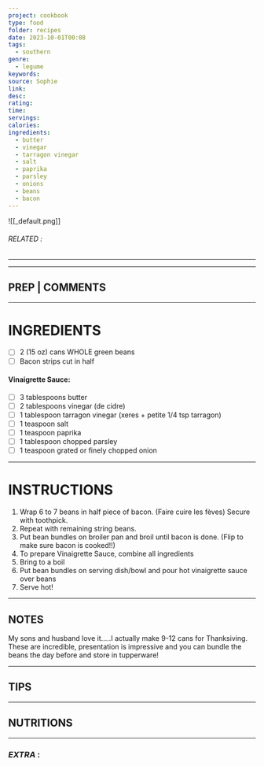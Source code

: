 ```yaml
---
project: cookbook
type: food
folder: recipes
date: 2023-10-01T00:08
tags:
  - southern
genre:
  - legume
keywords: 
source: Sophie
link: 
desc: 
rating: 
time: 
servings: 
calories: 
ingredients:
  - butter
  - vinegar
  - tarragon vinegar
  - salt
  - paprika
  - parsley
  - onions
  - beans
  - bacon
---
```


![[_default.png]]
###### *RELATED* : 
---


---
## PREP | COMMENTS



---
# INGREDIENTS

- [ ] 2 (15 oz) cans WHOLE green beans
- [ ] Bacon strips cut in half

#### Vinaigrette Sauce:

- [ ] 3 tablespoons butter
- [ ] 2 tablespoons vinegar (de cidre)
- [ ] 1 tablespoon tarragon vinegar (xeres + petite 1/4 tsp tarragon)
- [ ] 1 teaspoon salt
- [ ] 1 teaspoon paprika
- [ ] 1 tablespoon chopped parsley
- [ ] 1 teaspoon grated or finely chopped onion

---
# INSTRUCTIONS

1. Wrap 6 to 7 beans in half piece of bacon. (Faire cuire les fèves) Secure with toothpick.
2. Repeat with remaining string beans.
3. Put bean bundles on broiler pan and broil until bacon is done. (Flip to make sure bacon is cooked!!)
4. To prepare Vinaigrette Sauce, combine all ingredients
5. Bring to a boil
6. Put bean bundles on serving dish/bowl and pour hot vinaigrette sauce over beans
7. Serve hot!

---
## NOTES

My sons and husband love it.....I actually make 9-12 cans for Thanksiving. These are incredible, presentation is impressive and you can bundle the beans the day before and store in tupperware!

---
## TIPS



---
## NUTRITIONS



---
### *EXTRA* :



